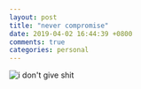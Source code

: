 ```yaml
---
layout: post
title: "never compromise"
date: 2019-04-02 16:44:39 +0800
comments: true
categories: personal
---
```

![i don't give shit](http://r.photo.store.qq.com/psb?/V13NDf2z0er9V4/8CDZMMj8GemulBcVMroBEjSf2Cv3PnMLFO1jiOEh4f0!/r/dL8AAAAAAAAA)
